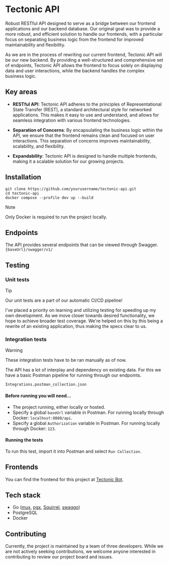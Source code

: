 # Tectonic API

Robust RESTful API designed to serve as a bridge between our frontend applications and our backend database. Our original goal was to provide a more robust, and efficient solution to handle our frontends, with a particular focus on separating business logic from the frontend for improved maintainability and flexibility.

As we are in the process of rewriting our current frontend, Tectonic API will be our new backend. By providing a well-structured and comprehensive set of endpoints, Tectonic API allows the frontend to focus solely on displaying data and user interactions, while the backend handles the complex business logic.

## Key areas

- **RESTful API**: Tectonic API adheres to the principles of Representational State Transfer (REST), a standard architectural style for networked applications. This makes it easy to use and understand, and allows for seamless integration with various frontend technologies.

- **Separation of Concerns**: By encapsulating the business logic within the API, we ensure that the frontend remains clean and focused on user interactions. This separation of concerns improves maintainability, scalability, and flexibility.

- **Expandability**: Tectonic API is designed to handle multiple frontends, making it a scalable solution for our growing projects.

## Installation

```
git clone https://github.com/yourusername/tectonic-api.git
cd tectonic-api
docker compose --profile dev up --build
```

> [!NOTE]
> Only Docker is required to run the project locally.

## Endpoints

The API provides several endpoints that can be viewed through Swagger. `{baseUrl}/swagger/v1/`

## Testing

### Unit tests

> [!TIP]
> Our unit tests are a part of our automatic CI/CD pipeline!

I've placed a priority on learning and utilizing testing for speeding up my own development. As we move closer towards desired functionality, we hope to achieve broader test coverage.
We're helped on this by this being a rewrite of an existing application, thus making the specs clear to us.

### Integration tests

> [!WARNING]
> These integration tests have to be ran manually as of now.

The API has a lot of interplay and dependency on existing data.
For this we have a basic Postman pipeline for running through our endpoints.

`Integrations.postman_collection.json`

#### Before running you will need...

- The project running, either locally or hosted.
- Specify a global `baseUrl` variable in Postman. For running locally through Docker: `localhost:8080/api`.
- Specify a global `Authorization` variable in Postman. For running locally through Docker: `123`.

#### Running the tests

To run this test, import it into Postman and select `Run Collection`.

## Frontends

You can find the frontend for this project at [Tectonic Bot](https://github.com/Miconen/tectonic-bot).

## Tech stack

- Go ([mux](https://github.com/gorilla/mux), [pgx](https://github.com/jackc/pgx/v5), [Squirrel](https://github.com/Masterminds/squirrel), [swaggo](https://github.com/swaggo/swag))
- PostgreSQL
- Docker

## Contributing

Currently, the project is maintained by a team of three developers. While we are not actively seeking contributions, we welcome anyone interested in contributing to review our project board and issues.

